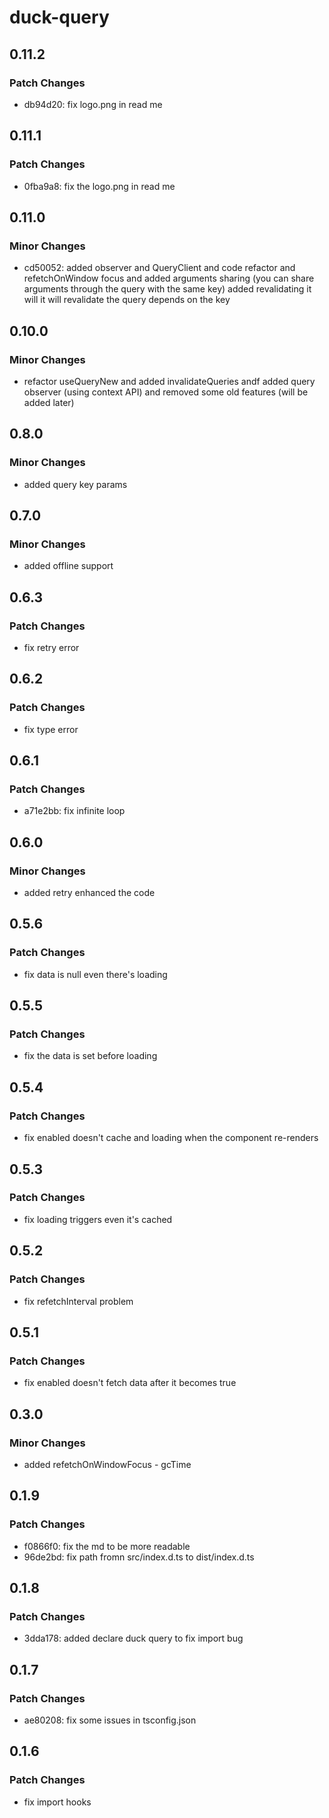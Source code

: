 # duck-query

## 0.11.2

### Patch Changes

- db94d20: fix logo.png in read me

## 0.11.1

### Patch Changes

- 0fba9a8: fix the logo.png in read me

## 0.11.0

### Minor Changes

- cd50052: added observer and QueryClient and code refactor and refetchOnWindow focus and added arguments sharing (you can share arguments through the query with the same key) added revalidating it will it will revalidate the query depends on the key

## 0.10.0

### Minor Changes

- refactor useQueryNew and added invalidateQueries andf added query observer (using context API) and removed some old features (will be added later)

## 0.8.0

### Minor Changes

- added query key params

## 0.7.0

### Minor Changes

- added offline support

## 0.6.3

### Patch Changes

- fix retry error

## 0.6.2

### Patch Changes

- fix type error

## 0.6.1

### Patch Changes

- a71e2bb: fix infinite loop

## 0.6.0

### Minor Changes

- added retry enhanced the code

## 0.5.6

### Patch Changes

- fix data is null even there's loading

## 0.5.5

### Patch Changes

- fix the data is set before loading

## 0.5.4

### Patch Changes

- fix enabled doesn't cache and loading when the component re-renders

## 0.5.3

### Patch Changes

- fix loading triggers even it's cached

## 0.5.2

### Patch Changes

- fix refetchInterval problem

## 0.5.1

### Patch Changes

- fix enabled doesn't fetch data after it becomes true

## 0.3.0

### Minor Changes

- added refetchOnWindowFocus - gcTime

## 0.1.9

### Patch Changes

- f0866f0: fix the md to be more readable
- 96de2bd: fix path fromn src/index.d.ts to dist/index.d.ts

## 0.1.8

### Patch Changes

- 3dda178: added declare duck query to fix import bug

## 0.1.7

### Patch Changes

- ae80208: fix some issues in tsconfig.json

## 0.1.6

### Patch Changes

- fix import hooks
